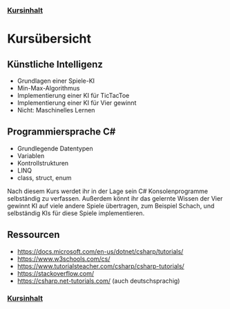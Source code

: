 ### [Kursinhalt](README.md)

Kursübersicht
===============

Künstliche Intelligenz
-----------------------

- Grundlagen einer Spiele-KI
- Min-Max-Algorithmus
- Implementierung einer KI für TicTacToe
- Implementierung einer KI für Vier gewinnt
- Nicht: Maschinelles Lernen

Programmiersprache C#
-----------------------

- Grundlegende Datentypen
- Variablen
- Kontrollstrukturen
- LINQ
- class, struct, enum

Nach diesem Kurs werdet ihr in der Lage sein C# Konsolenprogramme selbständig zu verfassen. Außerdem könnt ihr das gelernte Wissen der Vier gewinnt KI auf viele andere Spiele übertragen, zum Beispiel Schach, und selbständig KIs für diese Spiele implementieren.

Ressourcen
-----------

- https://docs.microsoft.com/en-us/dotnet/csharp/tutorials/
- https://www.w3schools.com/cs/
- https://www.tutorialsteacher.com/csharp/csharp-tutorials/
- https://stackoverflow.com/
- https://csharp.net-tutorials.com/ (auch deutschsprachig)

### [Kursinhalt](README.md)